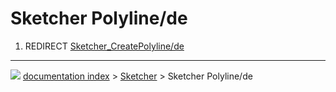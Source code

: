 # Sketcher Polyline/de
1.  REDIRECT [Sketcher\_CreatePolyline/de](Sketcher_CreatePolyline/de.md)



---
![](images/Right_arrow.png) [documentation index](../README.md) > [Sketcher](Sketcher_Workbench.md) > Sketcher Polyline/de
